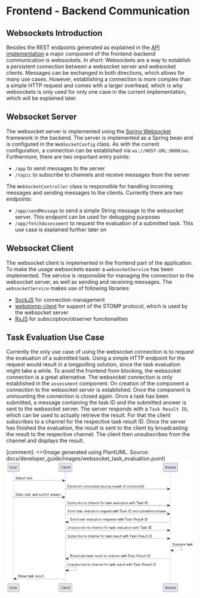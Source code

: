 # Frontend - Backend Communication

## Websockets Introduction
Besides the REST endpoints generated as explained in the [API implementation](../backend/API_Implementation.md) a major
component of the frontend-backend communication is websockets. In short: Websockets are a way to establish a persistent
connection between a websocket server and websocket clients. Messages can be exchanged in both directions, which allows 
for many use cases. However, establishing a connection is more complex than a simple HTTP request and comes with a
larger overhead, which is why websockets is only used for only one case in the current implementation, which will be 
explained later. 

## Websocket Server
The websocket server is implemented using the [Spring Websocket](https://docs.spring.io/spring-framework/docs/current/reference/html/web.html#websocket)
framework in the backend. The server is implemented as a Spring bean and is configured in the ``WebSocketConfig`` class. 
As with the current configuration, a connection can be established via ``ws://HOST-URL:8080/ws``. Furthermore, there are
two important entry points:
* ``/app`` to send messages to the server
* ``/topic`` to subscribe to channels and receive messages from the server

The ``WebSocketController`` class is responsible for handling incoming messages and sending messages to the clients.
Currently there are two endpoints:
* ``/app/sendMessage`` to send a simple String message to the websocket server. This endpoint can be used for debugging purposes
* ``/app/fetchAssessment`` to request the evaluation of a submitted task. This use case is explained further later on

## Websocket Client
The websocket client is implemented in the frontend part of the application. To make the usage websockets easier a 
``websocketService`` has been implemented. The service is responsible for managing the connection to the websocket server,
as well as sending and receiving messages. The ``websocketService`` makes use of following libraries:
* [SockJS](https://github.com/sockjs/sockjs-client) for connection management
* [webstomp-client](https://www.npmjs.com/package/webstomp-client) for support of the STOMP protocol, which is used by the websocket server
* [RxJS](https://rxjs.dev/) for subscription/observer functionalities

## Task Evaluation Use Case
Currently the only use case of using the websocket connection is to request the evaluation of a submitted task. Using
a simple HTTP endpoint for the request would result in a longpolling solution, since the task evaluation might take a 
while. To avoid the frontend from blocking, the websocket connection is a great alternative. The websocket connection is
only established in the ``assessment`` component. On creation of the component a connection to the websocket server is 
established. Once the component is unmounting the connection is closed again. Once a task has been submitted, a message
containing the task ID and the submitted answer is sent to the websocket server. The server responds with a 
``Task Result ID``, which can be used to actually retrieve the result. For that the client subscribes to a channel for
the respective task result ID. Once the server has finished the evaluation, the result is sent to the client by 
broadcasting the result to the respective channel. The client then unsubscribes from the channel and displays the result.

[comment]: <>(Image generated using PlantUML. Source: docs/developer_guide/images/websocket_task_evaluation.puml)
![Task Evaluation Use Case](../images/websocket_task_evaluation.png)